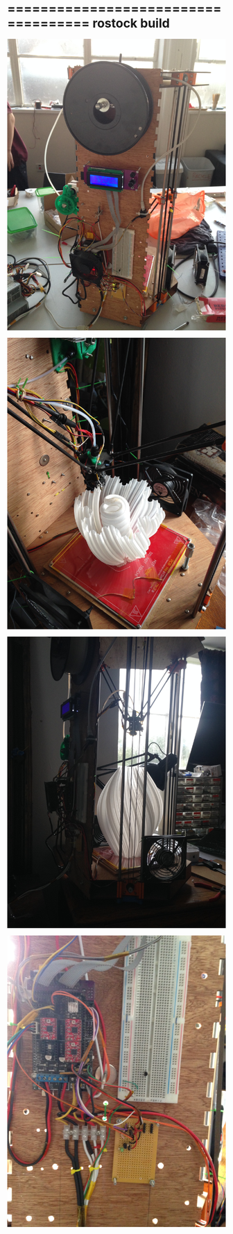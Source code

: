 ====================================
rostock build
====================================


![IMG_1104](IMG_1104.jpg?raw=true)

![IMG_1119](IMG_1119.jpg?raw=true)

![IMG_1133](IMG_1133.jpg?raw=true)

![IMG_1140](IMG_1140.jpg?raw=true)
